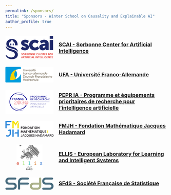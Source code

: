 ```yaml
---
permalink: /sponsors/
title: "Sponsors - Winter School on Causality and Explainable AI"
author_profile: true
---
```





<style>
.sponsor {
  display: flex;
  align-items: center;
  gap: 1rem;
  margin: 1.25rem 0;
}
.sponsor-logo {
  width: 150px;           /* fixed space for logos */
  text-align: center;     /* center the logo inside */
  flex: 0 0 auto;
}
.sponsor-logo img {
  max-height: 80px;
  width: auto;
}
.sponsor .info h3 {
  margin: 0 0 .25rem 0;
}
.sponsor .info p {
  margin: 0;
}
@media (max-width: 640px) {
  .sponsor {
    flex-direction: column;
    text-align: center;
  }
  .sponsor-logo {
    width: auto;
  }
}
</style>



<div class="sponsor">
  <div class="sponsor-logo">
    <img src="/images/imgswinterschool/logo_SCAI.svg" alt="SCAI">
  </div>
  <div class="info">
    <h3><a href="https://scai.sorbonne-universite.fr/" target="_blank" rel="noopener">SCAI - Sorbonne Center for Artificial Intelligence</a></h3>
    <!-- <p>Sorbonne Center for Artificial Intelligence</p> -->
  </div>
</div>

<div class="sponsor">
  <div class="sponsor-logo">
    <img src="/images/imgswinterschool/logo_UFA.svg" alt="UFA">
  </div>
  <div class="info">
    <h3><a href="https://www.dfh-ufa.org/fr/" target="_blank" rel="noopener">UFA - Université Franco-Allemande</a></h3>
    <!-- <p>Université Franco-Allemande</p> -->
  </div>
</div>

<div class="sponsor">
  <div class="sponsor-logo">
    <img src="/images/imgswinterschool/logo_PEPRIA.png" alt="PEPR">
  </div>
  <div class="info">
    <h3><a href="https://www.pepr-ia.fr/" target="_blank" rel="noopener">PEPR IA - Programme et équipements prioritaires de recherche pour l’intelligence artificielle</a></h3>
    <!-- <p>Programme et équipements prioritaires de recherche pour l’intelligence artificielle</p> -->
  </div>
</div>

<div class="sponsor">
  <div class="sponsor-logo">
    <img src="/images/imgswinterschool/logo_FMJH.svg" alt="FMJH">
  </div>
  <div class="info">
    <h3><a href="https://www.fondation-hadamard.fr/en/" target="_blank" rel="noopener">FMJH - Fondation Mathématique Jacques Hadamard</a></h3>
    <!-- <p>FMJH</p> -->
  </div>
</div>

<div class="sponsor">
  <div class="sponsor-logo">
    <img src="/images/imgswinterschool/logo_ELLIS_PARIS_tight.png" alt="ELLIS">
  </div>
  <div class="info">
    <h3><a href="https://ellis.eu/" target="_blank" rel="noopener">ELLIS - European Laboratory for Learning and Intelligent Systems</a></h3>
    <!-- <p>European Laboratory for Learning and Intelligent Systems</p> -->
  </div>
</div>

<div class="sponsor">
  <div class="sponsor-logo">
    <img src="/images/imgswinterschool/logo_SFDS.png" alt="ELLIS">
  </div>
  <div class="info">
    <h3><a href="https://www.sfds.asso.fr/" target="_blank" rel="noopener">SFdS - Société Française de Statistique</a></h3>
    <!-- <p>(SFdS) - Société Française de Statistique </p> -->
  </div>
</div>




